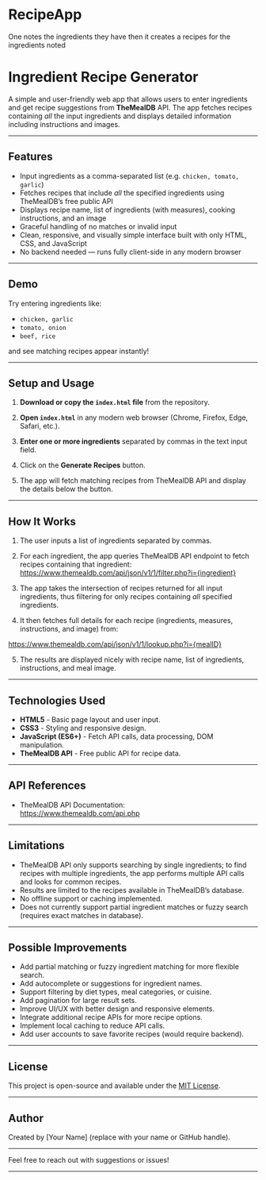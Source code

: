 # RecipeApp
One notes the ingredients they have then it creates a recipes for the ingredients noted 
# Ingredient Recipe Generator

A simple and user-friendly web app that allows users to enter ingredients and get recipe suggestions from **TheMealDB** API. The app fetches recipes containing *all* the input ingredients and displays detailed information including instructions and images.

---

## Features

- Input ingredients as a comma-separated list (e.g. `chicken, tomato, garlic`)
- Fetches recipes that include *all* the specified ingredients using TheMealDB’s free public API
- Displays recipe name, list of ingredients (with measures), cooking instructions, and an image
- Graceful handling of no matches or invalid input
- Clean, responsive, and visually simple interface built with only HTML, CSS, and JavaScript
- No backend needed — runs fully client-side in any modern browser

---

## Demo

Try entering ingredients like:

- `chicken, garlic`  
- `tomato, onion`  
- `beef, rice`  

and see matching recipes appear instantly!

---

## Setup and Usage

1. **Download or copy the `index.html` file** from the repository.

2. **Open `index.html`** in any modern web browser (Chrome, Firefox, Edge, Safari, etc.).

3. **Enter one or more ingredients** separated by commas in the text input field.

4. Click on the **Generate Recipes** button.

5. The app will fetch matching recipes from TheMealDB API and display the details below the button.

---

## How It Works

1. The user inputs a list of ingredients separated by commas.

2. For each ingredient, the app queries TheMealDB API endpoint to fetch recipes containing that ingredient:
https://www.themealdb.com/api/json/v1/1/filter.php?i={ingredient}


3. The app takes the intersection of recipes returned for all input ingredients, thus filtering for only recipes containing *all* specified ingredients.

4. It then fetches full details for each recipe (ingredients, measures, instructions, and image) from:

https://www.themealdb.com/api/json/v1/1/lookup.php?i={mealID}


5. The results are displayed nicely with recipe name, list of ingredients, instructions, and meal image.

---

## Technologies Used

- **HTML5** - Basic page layout and user input.
- **CSS3** - Styling and responsive design.
- **JavaScript (ES6+)** - Fetch API calls, data processing, DOM manipulation.
- **TheMealDB API** - Free public API for recipe data.

---

## API References

- TheMealDB API Documentation:  
https://www.themealdb.com/api.php

---

## Limitations

- TheMealDB API only supports searching by single ingredients; to find recipes with multiple ingredients, the app performs multiple API calls and looks for common recipes.
- Results are limited to the recipes available in TheMealDB’s database.
- No offline support or caching implemented.
- Does not currently support partial ingredient matches or fuzzy search (requires exact matches in database).

---

## Possible Improvements

- Add partial matching or fuzzy ingredient matching for more flexible search.
- Add autocomplete or suggestions for ingredient names.
- Support filtering by diet types, meal categories, or cuisine.
- Add pagination for large result sets.
- Improve UI/UX with better design and responsive elements.
- Integrate additional recipe APIs for more recipe options.
- Implement local caching to reduce API calls.
- Add user accounts to save favorite recipes (would require backend).

---

## License

This project is open-source and available under the [MIT License](LICENSE).

---

## Author

Created by [Your Name] (replace with your name or GitHub handle).

---

Feel free to reach out with suggestions or issues!

---

